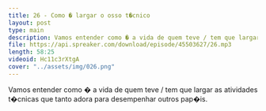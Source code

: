 ```yaml
---
title: 26 - Como � largar o osso t�cnico
layout: post
type: main
description: Vamos entender como � a vida de quem teve / tem que largar as atividades t�cnicas que tanto adora para desempenhar outros pap�is.
file: https://api.spreaker.com/download/episode/45503627/26.mp3
length: 58:25
videoid: Hc11c3rXtgA
cover: "../assets/img/026.png"
---
```


Vamos entender como � a vida de quem teve / tem que largar as atividades t�cnicas que tanto adora para desempenhar outros pap�is.
